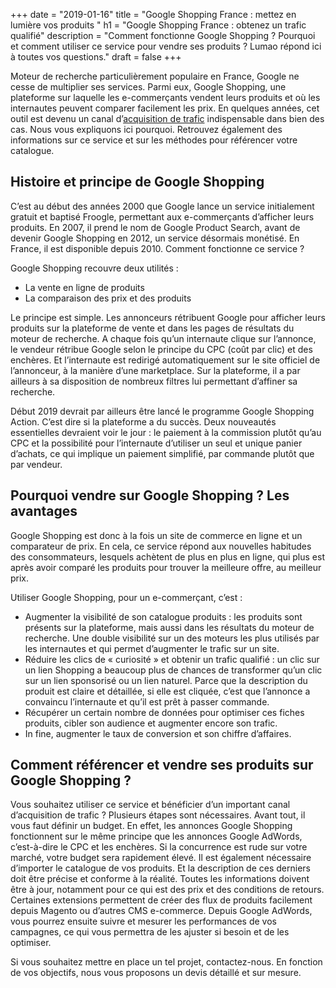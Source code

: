 +++
date = "2019-01-16"
title = "Google Shopping France : mettez en lumière vos produits "
h1 = "Google Shopping France : obtenez un trafic qualifié"
description = "Comment fonctionne Google Shopping ? Pourquoi et comment utiliser ce service pour vendre ses produits ? Lumao répond ici à toutes vos questions."
draft = false
+++

Moteur de recherche particulièrement populaire en France, Google ne cesse de multiplier ses services. Parmi eux, Google Shopping, une plateforme sur laquelle les e-commerçants vendent leurs produits et où les internautes peuvent comparer facilement les prix. En quelques années, cet outil est devenu un canal d’[acquisition de trafic](/ecommerce/performance/acquisition/) indispensable dans bien des cas. Nous vous expliquons ici pourquoi. Retrouvez également des informations sur ce service et sur les méthodes pour référencer votre catalogue.

## Histoire et principe de Google Shopping

C’est au début des années 2000 que Google lance un service initialement gratuit et baptisé Froogle, permettant aux e-commerçants d’afficher leurs produits. En 2007, il prend le nom de Google Product Search, avant de devenir Google Shopping en 2012, un service désormais monétisé. En France, il est disponible depuis 2010. Comment fonctionne ce service ?

Google Shopping recouvre deux utilités :

-	La vente en ligne de produits
-	La comparaison des prix et des produits

Le principe est simple. Les annonceurs rétribuent Google pour afficher leurs produits sur la plateforme de vente et dans les pages de résultats du moteur de recherche. A chaque fois qu’un internaute clique sur l’annonce, le vendeur rétribue Google selon le principe du CPC (coût par clic) et des enchères. Et l’internaute est redirigé automatiquement sur le site officiel de l’annonceur, à la manière d’une marketplace. Sur la plateforme, il a par ailleurs à sa disposition de nombreux filtres lui permettant d’affiner sa recherche.

Début 2019 devrait par ailleurs être lancé le programme Google Shopping Action. C’est dire si la plateforme a du succès. Deux nouveautés essentielles devraient voir le jour : le paiement à la commission plutôt qu’au CPC et la possibilité pour l’internaute d’utiliser un seul et unique panier d’achats, ce qui implique un paiement simplifié, par commande plutôt que par vendeur.

## Pourquoi vendre sur Google Shopping ? Les avantages

Google Shopping est donc à la fois un site de commerce en ligne et un comparateur de prix. En cela, ce service répond aux nouvelles habitudes des consommateurs, lesquels achètent de plus en plus en ligne, qui plus est après avoir comparé les produits pour trouver la meilleure offre, au meilleur prix.

Utiliser Google Shopping, pour un e-commerçant, c’est :

-	Augmenter la visibilité de son catalogue produits : les produits sont présents sur la plateforme, mais aussi dans les résultats du moteur de recherche. Une double visibilité sur un des moteurs les plus utilisés par les internautes et qui permet d’augmenter le trafic sur un site.
-	Réduire les clics de « curiosité » et obtenir un trafic qualifié : un clic sur un lien Shopping a beaucoup plus de chances de transformer qu’un clic sur un lien sponsorisé ou un lien naturel. Parce que la description du produit est claire et détaillée, si elle est cliquée, c’est que l’annonce a convaincu l’internaute et qu’il est prêt à passer commande.
-	Récupérer un certain nombre de données pour optimiser ces fiches produits, cibler son audience et augmenter encore son trafic.
-	In fine, augmenter le taux de conversion et son chiffre d’affaires.

## Comment référencer et vendre ses produits sur Google Shopping ?

Vous souhaitez utiliser ce service et bénéficier d’un important canal d’acquisition de trafic ? Plusieurs étapes sont nécessaires. Avant tout, il vous faut définir un budget. En effet, les annonces Google Shopping fonctionnent sur le même principe que les annonces Google AdWords, c’est-à-dire le CPC et les enchères. Si la concurrence est rude sur votre marché, votre budget sera rapidement élevé. Il est également nécessaire d’importer le catalogue de vos produits. Et la description de ces derniers doit être précise et conforme à la réalité. Toutes les informations doivent être à jour, notamment pour ce qui est des prix et des conditions de retours. Certaines extensions permettent de créer des flux de produits facilement depuis Magento ou d’autres CMS e-commerce. Depuis Google AdWords, vous pourrez ensuite suivre et mesurer les performances de vos campagnes, ce qui vous permettra de les ajuster si besoin et de les optimiser. 

Si vous souhaitez mettre en place un tel projet, contactez-nous. En fonction de vos objectifs, nous vous proposons un devis détaillé et sur mesure.
